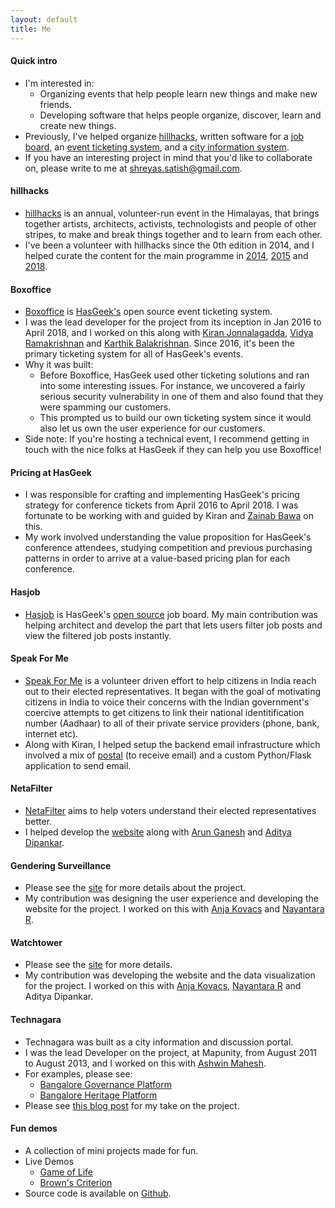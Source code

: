 ```yaml
---
layout: default
title: Me 
---
```


#### Quick intro

* I'm interested in:
  - Organizing events that help people learn new things and make new friends.
  - Developing software that helps people organize, discover, learn and create new things.
* Previously, I've helped organize [hillhacks](https://hillhacks.in/), written software for a [job board](https://hasjob.co), an [event ticketing system](https://github.com/hasgeek/boxoffice), and a [city information system](http://bcity.in/). 
* If you have an interesting project in mind that you'd like to collaborate on, please write to me at <shreyas.satish@gmail.com>.

#### hillhacks

* [hillhacks](https://hillhacks.in/) is an annual, volunteer-run event in the Himalayas, that brings together artists, architects, activists, technologists and people of other stripes, to make and break things together and to learn from each other.
* I've been a volunteer with hillhacks since the 0th edition in 2014, and I helped curate the content for the main programme in [2014](https://attic.hillhacks.in/2014/summary), [2015](https://attic.hillhacks.in/2014/summary) and [2018](https://hillhacks.in/sessions/).

#### Boxoffice

* [Boxoffice](https://github.com/hasgeek/boxoffice) is [HasGeek's](https://hasgeek.com/) open source event ticketing system.
* I was the lead developer for the project from its inception in Jan 2016 to April 2018, and I worked on this along with [Kiran Jonnalagadda](https://twitter.com/jackerhack), [Vidya Ramakrishnan](https://twitter.com/vidya_ramki) and [Karthik Balakrishnan](https://karthikbalakrishnan.com/). Since 2016, it's been the primary ticketing system for all of HasGeek's events.
* Why it was built:
  - Before Boxoffice, HasGeek used other ticketing solutions and ran into some interesting issues. For instance, we uncovered a fairly serious security vulnerability in one of them and also found that they were spamming our customers.
  - This prompted us to build our own ticketing system since it would also let us own the user experience for our customers.
* Side note: If you're hosting a technical event, I recommend getting in touch with the nice folks at HasGeek if they can help you use Boxoffice!

#### Pricing at HasGeek

* I was responsible for crafting and implementing HasGeek's pricing strategy for conference tickets from April 2016 to April 2018. I was fortunate to be working with and guided by Kiran and [Zainab Bawa](https://twitter.com/zainabbawa) on this.
* My work involved understanding the value proposition for HasGeek's conference attendees, studying competition and previous purchasing patterns in order to arrive at a value-based pricing plan for each conference.

#### Hasjob
* [Hasjob](https://hasjob.co) is HasGeek's [open source](https://github.com/hasgeek/hasjob) job board. My main contribution was helping architect and develop the part that lets users filter job posts and view the filtered job posts instantly.

#### Speak For Me

* [Speak For Me](https://www.speakforme.in/mp/?lang=en) is a volunteer driven effort to help citizens in India reach out to their elected representatives. It began with the goal of motivating citizens in India to voice their concerns with the Indian government's coercive attempts to get citizens to link their national identitification number (Aadhaar) to all of their private service providers (phone, bank, internet etc).
* Along with Kiran, I helped setup the backend email infrastructure which involved a mix of [postal](https://github.com/atech/postal) (to receive email) and a custom Python/Flask application to send email.

#### NetaFilter

* [NetaFilter](https://netafilter.in) aims to help voters understand their elected representatives better.
* I helped develop the [website](https://github.com/ocsidlab/netafilter) along with [Arun Ganesh](https://twitter.com/planemad) and [Aditya Dipankar](https://twitter.com/adityadipankar).

#### Gendering Surveillance

* Please see the [site](https://genderingsurveillance.internetdemocracy.in/) for more details about the project.
* My contribution was designing the user experience and developing the website for the project. I worked on this with [Anja Kovacs](https://twitter.com/anjakovacs) and [Nayantara R](https://twitter.com/neintara).

#### Watchtower

* Please see the [site](https://internetdemocracy.in/watchtower/) for more details.
* My contribution was developing the website and the data visualization for the project. I worked on this with [Anja Kovacs](https://twitter.com/anjakovacs), [Nayantara R](https://twitter.com/neintara) and Aditya Dipankar.

#### Technagara

* Technagara was built as a city information and discussion portal.
* I was the lead Developer on the project, at Mapunity, from August 2011 to August 2013, and I worked on this with [Ashwin Mahesh](https://www.ashwinmahesh.in/).
* For examples, please see:
  * [Bangalore Governance Platform](http://bcity.in)
  * [Bangalore Heritage Platform](http://bangaloreheritage.in)
* Please see [this blog post](/blog/technagara) for my take on the project.

#### Fun demos

* A collection of mini projects made for fun.
* Live Demos
  * [Game of Life](/demos/game_of_life)
  * [Brown's Criterion](/demos/brown)
* Source code is available on [Github](https://github.com/shreyas-satish/fun).
